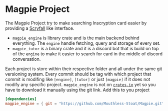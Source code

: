 # Magpie Project

The Magpie Project try to make searching Inscryption card easier by providing a [Scryfall](https://scryfall.com) like interface.

-   `magpie_engine` is library crate and is the main backend behind everything. The `engine` handle fetching, query and storage of every set.
-   `magpie_tutor` is a binary crate and it is a discord bot that is build on top of the `engine` to make it easier to search for card in the middle of discord conversation.

Each project is store within their respective folder and all under the same git versioning system. Every commit should be tag with which project that commit is modifing like `[engine]`, `[tutor]` or just `[magpie]` if it does not modify any specific project. `magpie_engine` is not on [`crates.io`](crates.io) yet so you have to download it manually using the git link. Add this to you project

```toml
[dependencies]
magpie_engine = { git = "https://github.com/Mouthless-Stoat/Magpie.git"}
```
